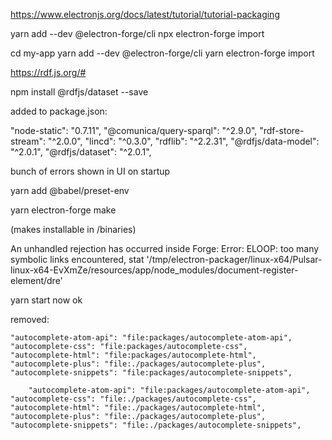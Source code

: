https://www.electronjs.org/docs/latest/tutorial/tutorial-packaging

yarn add --dev @electron-forge/cli
npx electron-forge import

cd my-app
yarn add --dev @electron-forge/cli
yarn electron-forge import

https://rdf.js.org/#

npm install @rdfjs/dataset --save

added to package.json:

"node-static": "0.7.11",
"@comunica/query-sparql": "^2.9.0",
"rdf-store-stream": "^2.0.0",
"lincd": "^0.3.0",
"rdflib": "^2.2.31",
"@rdfjs/data-model": "^2.0.1",
"@rdfjs/dataset": "^2.0.1",

bunch of errors shown in UI on startup

yarn add @babel/preset-env

yarn electron-forge make

(makes installable in /binaries)

An unhandled rejection has occurred inside Forge:
Error: ELOOP: too many symbolic links encountered, stat '/tmp/electron-packager/linux-x64/Pulsar-linux-x64-EvXmZe/resources/app/node_modules/document-register-element/dre'

yarn start now ok

removed:

    "autocomplete-atom-api": "file:packages/autocomplete-atom-api",
    "autocomplete-css": "file:packages/autocomplete-css",
    "autocomplete-html": "file:packages/autocomplete-html",
    "autocomplete-plus": "file:./packages/autocomplete-plus",
    "autocomplete-snippets": "file:packages/autocomplete-snippets",

        "autocomplete-atom-api": "file:packages/autocomplete-atom-api",
    "autocomplete-css": "file:./packages/autocomplete-css",
    "autocomplete-html": "file:./packages/autocomplete-html",
    "autocomplete-plus": "file:./packages/autocomplete-plus",
    "autocomplete-snippets": "file:./packages/autocomplete-snippets",
